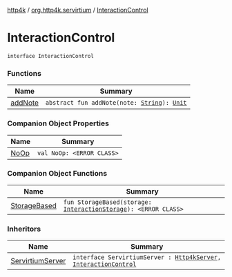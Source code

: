 [http4k](../../index.md) / [org.http4k.servirtium](../index.md) / [InteractionControl](./index.md)

# InteractionControl

`interface InteractionControl`

### Functions

| Name | Summary |
|---|---|
| [addNote](add-note.md) | `abstract fun addNote(note: `[`String`](https://kotlinlang.org/api/latest/jvm/stdlib/kotlin/-string/index.html)`): `[`Unit`](https://kotlinlang.org/api/latest/jvm/stdlib/kotlin/-unit/index.html) |

### Companion Object Properties

| Name | Summary |
|---|---|
| [NoOp](-no-op.md) | `val NoOp: <ERROR CLASS>` |

### Companion Object Functions

| Name | Summary |
|---|---|
| [StorageBased](-storage-based.md) | `fun StorageBased(storage: `[`InteractionStorage`](../-interaction-storage/index.md)`): <ERROR CLASS>` |

### Inheritors

| Name | Summary |
|---|---|
| [ServirtiumServer](../-servirtium-server/index.md) | `interface ServirtiumServer : `[`Http4kServer`](../../org.http4k.server/-http4k-server/index.md)`, `[`InteractionControl`](./index.md) |
